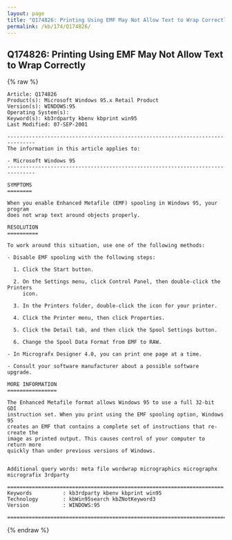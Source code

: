 ```yaml
---
layout: page
title: "Q174826: Printing Using EMF May Not Allow Text to Wrap Correctly"
permalink: /kb/174/Q174826/
---
```


## Q174826: Printing Using EMF May Not Allow Text to Wrap Correctly

{% raw %}

	Article: Q174826
	Product(s): Microsoft Windows 95.x Retail Product
	Version(s): WINDOWS:95
	Operating System(s): 
	Keyword(s): kb3rdparty kbenv kbprint win95
	Last Modified: 07-SEP-2001
	
	-------------------------------------------------------------------------------
	The information in this article applies to:
	
	- Microsoft Windows 95 
	-------------------------------------------------------------------------------
	
	SYMPTOMS
	========
	
	When you enable Enhanced Metafile (EMF) spooling in Windows 95, your program
	does not wrap text around objects properly.
	
	RESOLUTION
	==========
	
	To work around this situation, use one of the following methods:
	
	- Disable EMF spooling with the following steps:
	
	  1. Click the Start button.
	
	  2. On the Settings menu, click Control Panel, then double-click the Printers
	     icon.
	
	  3. In the Printers folder, double-click the icon for your printer.
	
	  4. Click the Printer menu, then click Properties.
	
	  5. Click the Detail tab, and then click the Spool Settings button.
	
	  6. Change the Spool Data Format from EMF to RAW.
	
	- In Micrografx Designer 4.0, you can print one page at a time.
	
	- Consult your software manufacturer about a possible software upgrade.
	
	MORE INFORMATION
	================
	
	The Enhanced Metafile format allows Windows 95 to use a full 32-bit GDI
	instruction set. When you print using the EMF spooling option, Windows 95
	creates an EMF that contains a complete set of instructions that re-create the
	image as printed output. This causes control of your computer to return more
	quickly than under previous versions of Windows.
	
	
	Additional query words: meta file wordwrap micrographics micrographx micrografix 3rdparty
	
	======================================================================
	Keywords          : kb3rdparty kbenv kbprint win95 
	Technology        : kbWin95search kbZNotKeyword3
	Version           : WINDOWS:95
	
	=============================================================================
	

{% endraw %}
